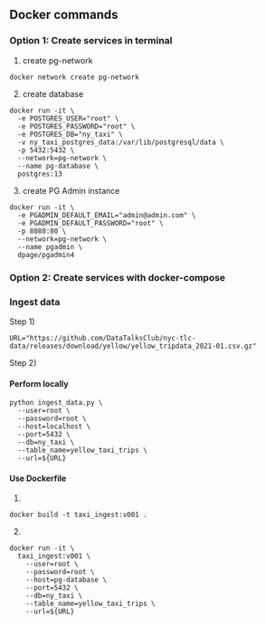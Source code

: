 ## Docker commands

### Option 1: Create services in terminal
1) create pg-network  
```
docker network create pg-network
```
2) create database
```
docker run -it \
  -e POSTGRES_USER="root" \
  -e POSTGRES_PASSWORD="root" \
  -e POSTGRES_DB="ny_taxi" \
  -v ny_taxi_postgres_data:/var/lib/postgresql/data \
  -p 5432:5432 \
  --network=pg-network \
  --name pg-database \
  postgres:13
```
3) create PG Admin instance
```
docker run -it \
  -e PGADMIN_DEFAULT_EMAIL="admin@admin.com" \
  -e PGADMIN_DEFAULT_PASSWORD="root" \
  -p 8080:80 \
  --network=pg-network \
  --name pgadmin \
  dpage/pgadmin4
```


### Option 2: Create services with docker-compose

### Ingest data
Step 1)
```
URL="https://github.com/DataTalksClub/nyc-tlc-data/releases/download/yellow/yellow_tripdata_2021-01.csv.gz"
```

Step 2)
#### Perform locally
```
python ingest_data.py \
  --user=root \
  --password=root \
  --host=localhost \
  --port=5432 \
  --db=ny_taxi \
  --table_name=yellow_taxi_trips \
  --url=${URL}
```


#### Use Dockerfile
1)
```
docker build -t taxi_ingest:v001 .
```
2)
```
docker run -it \
  taxi_ingest:v001 \
    --user=root \
    --password=root \
    --host=pg-database \
    --port=5432 \
    --db=ny_taxi \
    --table_name=yellow_taxi_trips \
    --url=${URL}
```